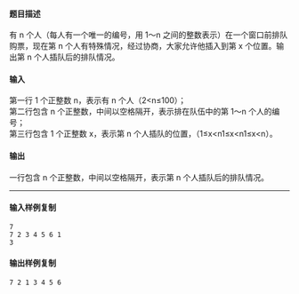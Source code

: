 #### 题目描述

有 n 个人（每人有一个唯一的编号，用 1～n 之间的整数表示）在一个窗口前排队购票，现在第 n 个人有特殊情况，经过协商，大家允许他插入到第 x 个位置。输出第 n 个人插队后的排队情况。  

#### 输入

第一行 1 个正整数 n，表示有 n 个人（2<n≤100）；  
第二行包含 n 个正整数，中间以空格隔开，表示排在队伍中的第 1～n 个人的编号；  
第三行包含 1 个正整数 x，表示第 n 个人插队的位置，（1≤x<n1≤x<n1≤x<n）。  

#### 输出

一行包含 n 个正整数，中间以空格隔开，表示第 n 个人插队后的排队情况。  

___

#### 输入样例复制

```
7
7 2 3 4 5 6 1
3
```

#### 输出样例复制

```
7 2 1 3 4 5 6
```